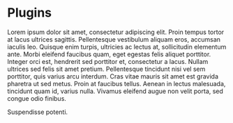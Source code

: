 # Plugins

Lorem ipsum dolor sit amet, consectetur adipiscing elit. Proin tempus tortor at lacus ultrices sagittis. Pellentesque vestibulum aliquam eros, accumsan iaculis leo. Quisque enim turpis, ultricies ac lectus at, sollicitudin elementum ante. Morbi eleifend faucibus quam, eget egestas felis aliquet porttitor. Integer orci est, hendrerit sed porttitor et, consectetur a lacus. Nullam ultrices sed felis sit amet pretium. Pellentesque tincidunt nisi vel sem porttitor, quis varius arcu interdum. Cras vitae mauris sit amet est gravida pharetra ut sed metus. Proin at faucibus tellus. Aenean in lectus malesuada, tincidunt quam id, varius nulla. Vivamus eleifend augue non velit porta, sed congue odio finibus.

Suspendisse potenti.